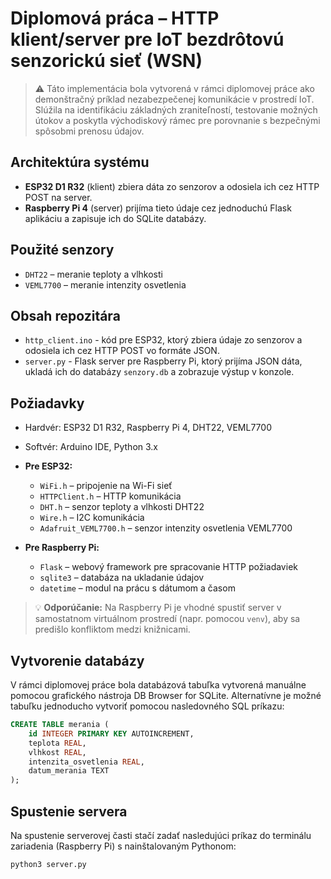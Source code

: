 # Diplomová práca – HTTP klient/server pre IoT bezdrôtovú senzorickú sieť (WSN)

> ⚠️ Táto implementácia bola vytvorená v rámci diplomovej práce ako demonštračný príklad nezabezpečenej komunikácie v prostredí IoT. Slúžila na identifikáciu základných zraniteľností, testovanie možných útokov a poskytla východiskový rámec pre porovnanie s bezpečnými spôsobmi prenosu údajov.

## Architektúra systému

- **ESP32 D1 R32** (klient) zbiera dáta zo senzorov a odosiela ich cez HTTP POST na server.
- **Raspberry Pi 4** (server) prijíma tieto údaje cez jednoduchú Flask aplikáciu a zapisuje ich do SQLite databázy.

## Použité senzory

- `DHT22` – meranie teploty a vlhkosti
- `VEML7700` – meranie intenzity osvetlenia

## Obsah repozitára

- `http_client.ino` - kód pre ESP32, ktorý zbiera údaje zo senzorov a odosiela ich cez HTTP POST vo formáte JSON.
- `server.py` - Flask server pre Raspberry Pi, ktorý prijíma JSON dáta, ukladá ich do databázy `senzory.db` a zobrazuje výstup v konzole.

## Požiadavky

- Hardvér: ESP32 D1 R32, Raspberry Pi 4, DHT22, VEML7700
- Softvér: Arduino IDE, Python 3.x
- **Pre ESP32:**
  - `WiFi.h` – pripojenie na Wi-Fi sieť
  - `HTTPClient.h` – HTTP komunikácia
  - `DHT.h` – senzor teploty a vlhkosti DHT22
  - `Wire.h` – I2C komunikácia
  - `Adafruit_VEML7700.h` – senzor intenzity osvetlenia VEML7700

- **Pre Raspberry Pi:**
  - `Flask` – webový framework pre spracovanie HTTP požiadaviek
  - `sqlite3` – databáza na ukladanie údajov
  - `datetime` – modul na prácu s dátumom a časom
 
> 💡 **Odporúčanie:** Na Raspberry Pi je vhodné spustiť server v samostatnom virtuálnom prostredí (napr. pomocou `venv`), aby sa predišlo konfliktom medzi knižnicami.

## Vytvorenie databázy

V rámci diplomovej práce bola databázová tabuľka vytvorená manuálne pomocou grafického nástroja DB Browser for SQLite. 
Alternatívne je možné tabuľku jednoducho vytvoriť pomocou nasledovného SQL príkazu:

```sql
CREATE TABLE merania (
    id INTEGER PRIMARY KEY AUTOINCREMENT,
    teplota REAL,
    vlhkost REAL,
    intenzita_osvetlenia REAL,
    datum_merania TEXT
);
```

## Spustenie servera

Na spustenie serverovej časti stačí zadať nasledujúci príkaz do terminálu zariadenia (Raspberry Pi) s nainštalovaným Pythonom:

```bash
python3 server.py
